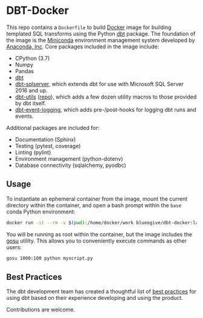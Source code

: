# DBT-Docker

This repo contains a `Dockerfile` to build
[Docker](https://www.docker.com) image for building templated SQL transforms
using the Python [dbt](https://docs.getdbt.com/docs/introduction) package. The
foundation of the image is the [Miniconda](https://conda.io/miniconda.html)
environment management system developed by
[Anaconda, Inc](https://www.anaconda.com/). Core packages included in the
image include:
* CPython (3.7)
* Numpy
* Pandas
* [dbt](https://getdbt.com)
* [dbt-sqlserver](https://github.com/mikaelene/dbt-sqlserver), which extends dbt for use with Microsoft SQL Server 2016 and up.
* [dbt-utils](https://hub.getdbt.com/fishtown-analytics/dbt-utils/0.1.7/) ([repo](https://github.com/fishtown-analytics/dbt-utils/tree/0.1.7/)), which adds a few dozen utility macros to those provided by dbt itself.
* [dbt-event-logging](https://github.com/fishtown-analytics/dbt-event-logging), which adds pre-/post-hooks for logging dbt runs and events.

Additional packages are included for:
* Documentation (Sphinx)
* Testing (pytest, coverage)
* Linting (pylint)
* Environment management (python-dotenv)
* Database connectivity (sqlalchemy, pyodbc)

## Usage

To instantiate an ephemeral container from the image, mount the current
directory within the container, and open a bash prompt within the `base` conda
Python environment:

```bash
docker run -it --rm -v $(pwd):/home/docker/work blueogive/dbt-docker:latest
```

You will be running as root within the container, but the image includes the
[gosu](https://github.com/tianon/gosu) utility. This allows you to conveniently execute commands as other users:

```bash
gosu 1000:100 python myscript.py
```

## Best Practices

The dbt development team has created a thoughtful list of
[best practices](https://docs.getdbt.com/docs/guides/best-practices) for using
dbt based on their experience developing and using the product.

Contributions are welcome.
